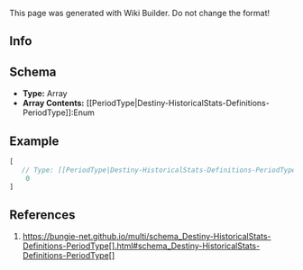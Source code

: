 <span class="wiki-builder">This page was generated with Wiki Builder. Do not change the format!</span>

## Info

## Schema
* **Type:** Array
* **Array Contents:** [[PeriodType|Destiny-HistoricalStats-Definitions-PeriodType]]:Enum

## Example
```javascript
[
   // Type: [[PeriodType|Destiny-HistoricalStats-Definitions-PeriodType]]:Enum
    0
]

```

## References
1. https://bungie-net.github.io/multi/schema_Destiny-HistoricalStats-Definitions-PeriodType[].html#schema_Destiny-HistoricalStats-Definitions-PeriodType[]

